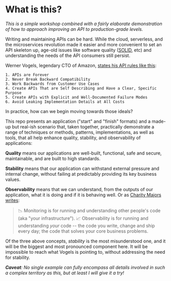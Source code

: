 # What is this?

_This is a simple workshop combined with a fairly elaborate demonstration of how to approach improving an API to production-grade levels._

Writing and maintaining APIs can be hard. While the cloud, serverless, and the microservices revolution made it easier and more convenient to set an API skeleton up, age-old issues like software quality ([SOLID](https://stackoverflow.blog/2021/11/01/why-solid-principles-are-still-the-foundation-for-modern-software-architecture/), etc) and understanding the needs of the API consumers still persist.

Werner Vogels, legendary CTO of Amazon, [states his API rules like this](https://www.youtube.com/watch?app=desktop&v=8_Xs8Ik0h1w):

```
1. APIs are Forever
2. Never Break Backward Compatibility
3. Work Backwards from Customer Use Cases
4. Create APIs That are Self Describing and Have a Clear, Specific Purpose
5. Create APIs with Explicit and Well-Documented Failure Modes
6. Avoid Leaking Implementation Details at All Costs
```

In practice, how can we begin moving towards those ideals?

This repo presents an application ("start" and "finish" formats) and a made-up but real-ish scenario that, taken together, practically demonstrate a range of techniques or methods, patterns, implementations, as well as tools, that all help enhance quality, stability, and observability of applications:

**Quality** means our applications are well-built, functional, safe and secure, maintainable, and are built to high standards.

**Stability** means that our application can withstand external pressure and internal change, without failing at predictably providing its key business values.

**Observability** means that we can understand, from the outputs of our application, what it is doing and if it is behaving well. Or as [Charity Majors writes](https://twitter.com/mipsytipsy/status/1305398051842871297):

> 📉 Monitoring is for running and understanding other people's code (aka "your infrastructure").
> 📈 Observability is for running and understanding _your_ code -- the code you write, change and ship every day; the code that solves your core business problems.

Of the three above concepts, _stability_ is the most misunderstood one, and it will be the biggest and most pronounced component here. It will be impossible to reach what Vogels is pointing to, without addressing the need for stability.

_**Caveat**: No single example can fully encompass all details involved in such a complex territory as this, but at least I will give it a try!_
